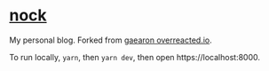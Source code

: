 # [nock](https://nock.netlify.com/)

My personal blog. Forked from [gaearon overreacted.io](https://github.com/gaearon/overreacted.io.git). 

To run locally, `yarn`, then `yarn dev`, then open https://localhost:8000.
